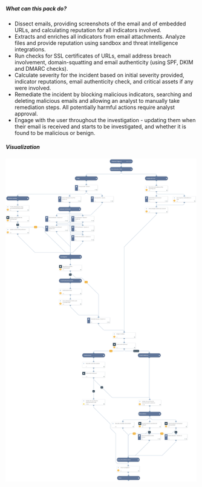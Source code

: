 ##### What can this pack do?
- Dissect emails, providing screenshots of the email and of embedded URLs, and calculating reputation for all indicators involved.
- Extracts and enriches all indicators from email attachments. Analyze files and provide reputation using sandbox and threat intelligence integrations.
- Run checks for SSL certificates of URLs, email address breach involvement, domain-squatting and email authenticity (using SPF, DKIM and DMARC checks).
- Calculate severity for the incident based on initial severity provided, indicator reputations, email authenticity check, and critical assets if any were involved.
- Remediate the incident by blocking malicious indicators, searching and deleting malicious emails and allowing an analyst to manually take remediation steps. All potentially harmful actions require analyst approval.
- Engage with the user throughout the investigation - updating them when their email is received and starts to be investigated, and whether it is found to be malicious or benign.


##### Visualization
![Phishing_Investigation_Generic_v2](https://raw.githubusercontent.com/demisto/content/7a20daa4d3560df3be0d2f3f41c00d43ac1a1e23/Packs/Phishing/doc_files/Phishing_Investigation_Generic_v2.png)
